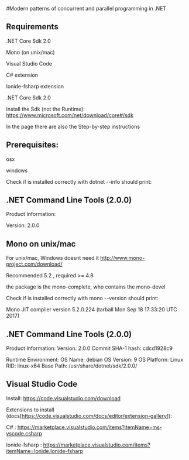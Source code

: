 #Modern patterns of concurrent and parallel programming in .NET 


## Requirements

.NET Core Sdk 2.0

Mono (on unix/mac)

Visual Studio Code

C# extension

Ionide-fsharp extension

.NET Core Sdk 2.0

Install the Sdk (not the Runtime):
https://www.microsoft.com/net/download/core#/sdk

In the page there are also the Step-by-step instructions

## Prerequisites:

osx

windows

Check if is installed correctly with dotnet --info should print:

## .NET Command Line Tools (2.0.0)

Product Information:

Version:            2.0.0

## Mono on unix/mac

For unix/mac, Windows doesnt need it
http://www.mono-project.com/download/

Recommended 5.2 , required >= 4.8

the package is the mono-complete, who contains the mono-devel

Check if is installed correctly with mono --version should print:

Mono JIT compiler version 5.2.0.224 (tarball Mon Sep 18 17:33:20 UTC 2017)

## .NET Command Line Tools (2.0.0)

Product Information:
 Version:            2.0.0
 Commit SHA-1 hash:  cdcd1928c9

Runtime Environment:
 OS Name:     debian
 OS Version:  9
 OS Platform: Linux
 RID:         linux-x64
 Base Path:   /usr/share/dotnet/sdk/2.0.0/

## Visual Studio Code

Install:
https://code.visualstudio.com/download

Extensions to install (docs[https://code.visualstudio.com/docs/editor/extension-gallery]):

C# : https://marketplace.visualstudio.com/items?itemName=ms-vscode.csharp 

Ionide-fsharp : https://marketplace.visualstudio.com/items?itemName=Ionide.Ionide-fsharp 
